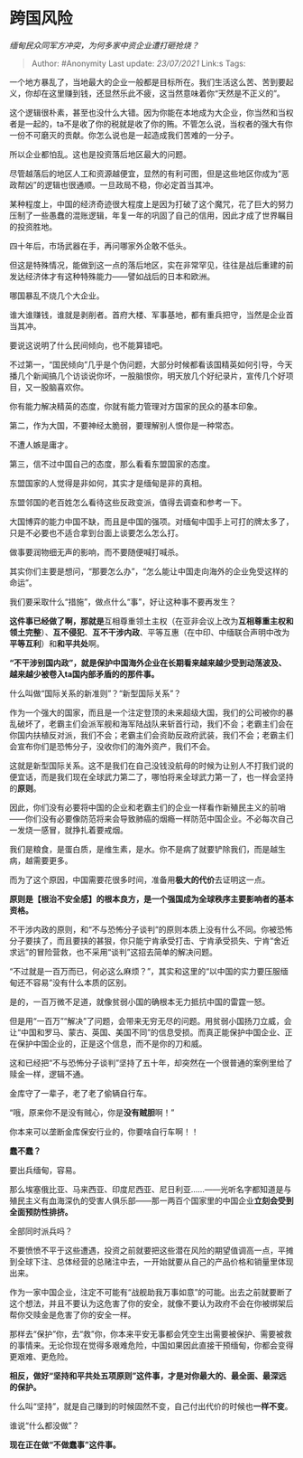# 跨国风险
*缅甸民众同军方冲突，为何多家中资企业遭打砸抢烧？*

> Author: #Anonymity
> Last update: *23/07/2021* 
> Link:s
> Tags:  



一个地方暴乱了，当地最大的企业一般都是目标所在。我们生活这么苦、苦到要起义，你却在这里赚到钱，还显然乐此不疲，这当然意味着你“天然是不正义的”。

这个逻辑很朴素，甚至也没什么大错。因为你能在本地成为大企业，你当然和当权者是一起的，ta不是收了你的税就是收了你的贿。不管怎么说，当权者的强大有你一份不可磨灭的贡献。你怎么说也是一起造成我们苦难的一分子。

所以企业都怕乱。这也是投资落后地区最大的问题。

尽管越落后的地区人工和资源越便宜，显然的有利可图，但是这些地区你成为“恶政帮凶”的逻辑也很通顺。一旦政局不稳，你必定首当其冲。

某种程度上，中国的经济奇迹很大程度上是因为打破了这个魔咒，花了巨大的努力压制了一些愚蠢的混账逻辑，年复一年的巩固了自己的信用，因此才成了世界瞩目的投资胜地。

四十年后，市场武器在手，再问哪家外企敢不低头。

但这是特殊情况，能做到这一点的落后地区，实在非常罕见，往往是战后重建的前发达经济体才有这种特殊能力——譬如战后的日本和欧洲。

哪国暴乱不烧几个大企业。

谁大谁赚钱，谁就是剥削者。首府大楼、军事基地，都有重兵把守，当然是企业首当其冲。

  


要说这说明了什么民间倾向，也不能算错吧。

不过第一，“国民倾向”几乎是个伪问题，大部分时候都看该国精英如何引导，今天播几个新闻搞几个访谈说你坏，一股脑恨你，明天放几个好纪录片，宣传几个好项目，又一股脑喜欢你。

你有能力解决精英的态度，你就有能力管理对方国家的民众的基本印象。

第二，作为大国，不要神经太脆弱，要理解别人恨你是一种常态。

不遭人嫉是庸才。

第三，信不过中国自己的态度，那么看看东盟国家的态度。

东盟国家的人觉得是非如何，其实才是缅甸是非的真相。

东盟邻国的老百姓怎么看待这些反政变派，值得去调查和参考一下。

  


大国博弈的能力中国不缺，而且是中国的强项。对缅甸中国手上可打的牌太多了，只是不必要也不适合拿到台面上谈要怎么怎么打。

做事要润物细无声的影响，而不要随便喊打喊杀。

其实你们主要是想问，“那要怎么办”，“怎么能让中国走向海外的企业免受这样的命运”。

我们要采取什么“措施”，做点什么“事”，好让这种事不要再发生？

**这件事已经做了啊，那就是**互相尊重领土主权（在亚非会议上改为**互相尊重主权和领土完整**）、**互不侵犯**、**互不干涉内政**、平等互惠（在中印、中缅联合声明中改为**平等互利**）和**和平共处**啊。

**“不干涉别国内政”，就是保护中国海外企业在长期看来越来越少受到动荡波及、越来越少被卷入ta国内部矛盾的的那件事。**

什么叫做“国际关系的新准则”？“新型国际关系”？

作为一个强大的国家，而且是一个注定登顶的未来超级大国，我们的公司被你的暴乱破坏了，老霸主们会派军舰和海军陆战队来斩首行动，我们不会；老霸主们会在你国内扶植反对派，我们不会；老霸主们会资助反政府武装，我们不会；老霸主们会宣布你们是恐怖分子，没收你们的海外资产，我们不会。

这就是新型国际关系。这不是我们在自己没钱没航母的时候为让别人不打我们说的便宜话，而是我们现在全球武力第二了，哪怕将来全球武力第一了，也一样会坚持的**原则**。

因此，你们没有必要将中国的企业和老霸主们的企业一样看作新殖民主义的前哨——你们没有必要像防范将来会导致肺癌的烟瘾一样防范中国企业。不必每次自己一发烧一感冒，就挣扎着要戒烟。

我们是粮食，是蛋白质，是维生素，是水。你不是病了就要铲除我们，而是越生病，越需要更多。

而为了这个原因，中国需要花很多时间，准备用**极大的代价**去证明这一点。

**原则是【根治不安全感】的根本良方，是一个强国成为全球秩序主要影响者的基本资格。**

不干涉内政的原则，和“不与恐怖分子谈判”的原则本质上没有什么不同。你被恐怖分子要挟了，而且要挟的甚狠，你只能宁肯承受打击、宁肯承受损失、宁肯“舍近求远”的冒险营救，也不采用“谈判”这招去简单的解决问题。

“不过就是一百万而已，何必这么麻烦？”，其实和这里的“以中国的实力要压服缅甸还不容易”没有什么本质的区别。

是的，一百万微不足道，就像贫弱小国的确根本无力抵抗中国的雷霆一怒。

但是用“一百万”“解决”了问题，会带来无穷无尽的问题。用贫弱小国扬刀立威，会让“中国和罗马、蒙古、英国、美国不同”的信息受损。而真正能保护中国企业、正在保护中国企业的，正是这个信息，而不是你的刀和威。

这和已经把“不与恐怖分子谈判”坚持了五十年，却突然在一个很普通的案例里给了赎金一样，逻辑不通。

金库守了一辈子，老了老了偷辆自行车。

“哦，原来你不是没有贼心，你是**没有贼胆**啊！”

你本来可以垄断金库保安行业的，你要啥自行车啊！！

**蠢不蠢？**

  


要出兵缅甸，容易。

那么埃塞俄比亚、马来西亚、印度尼西亚、尼日利亚……——光听名字都知道是与殖民主义有血海深仇的受害人俱乐部——那一两百个国家里的中国企业**立刻会受到全面预防性排挤。**

全部同时派兵吗？

  


不要愤愤不平于这些遭遇，投资之前就要把这些潜在风险的期望值调高一点，平摊到全球下注、总体经营的总赌注中去，一开始就要从自己的产品价格和销量里体现出来。

作为一家中国企业，注定不可能有“战舰助我万事如意”的可能。出去之前就要断了这个想法，并且不要认为这危害了你的安全，就像不要认为政府不会在你被绑架后帮你交赎金是危害了你的安全一样。

那样去“保护”你，去“救”你，你本来平安无事都会凭空生出需要被保护、需要被救的事情来。无论你现在觉得多艰难危险，中国如果因此直接干预缅甸，你都会变得更艰难、更危险。

**相反，做好“坚持和平共处五项原则”这件事，才是对你最大的、最全面、最深远的保护。**

什么叫“坚持”，就是自己赚到的时候固然不变，自己付出代价的时候也**一样不变**。

谁说“什么都没做”？

**现在正在做“不做蠢事”这件事。**



